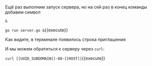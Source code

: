 Ещё раз выполним запуск сервера, но на сей раз в конец команды добавим символ

`&`

`go run server.go &`{{execute}}

Как видите, в терминале появилось строка приглашения

И мы можем обратиться к серверу через `curl`:

`curl [[UUID_SUBDOMAIN]]-80-[[HOST]]`{{execute}}